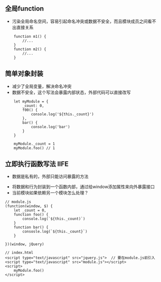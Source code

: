## 全局function
* 污染全局命名空间，容易引起命名冲突或数据不安全，而且模块成员之间看不出直接关系
```
    function m1() {
        //...
    }
    function m2() {
        //...
    }
```    
## 简单对象封装
* 减少了全局变量，解决命名冲突
* 数据不安全，这个写法会暴露内部状态，外部代码可以直接改写
```
    let myModule = {
        _count: 0,
        f00() {
            console.log('${this._count}')
        },
        bar() {
            console.log('bar')
        }
    }

    myModule._count = 1
    myModule.foo() // 1
```
## 立即执行函数写法 IIFE
* 数据是私有的，外部只能访问暴露的方法
+ 将数据和行为封装到一个函数内部，通过给window添加属性来向外暴露接口
+ 当前模块如果依赖另一个模块怎么处理？
```
// module.js
(function(window, $) {
    let _count = 0,
    function foo() {
        console.log(`${this._count)`)
    }
    function bar() {
        consosle.log(`${this._count}`)
    }
    
})(window, jQuery)

// index.html
<script type="text/javascript" src="jquery.js">  // 要在module.js前引入
<script type="text/javascript" src="module.js"></script>
<script>
    myModule.foo()
</script>
```



